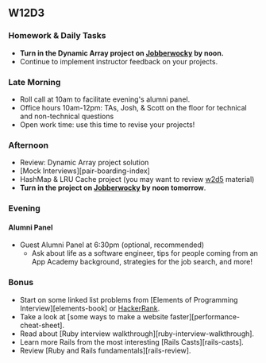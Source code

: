 ## W12D3

### Homework & Daily Tasks
* **Turn in the Dynamic Array project on [Jobberwocky][Jobberwocky] by noon.**
* Continue to implement instructor feedback on your projects.

### Late Morning
* Roll call at 10am to facilitate evening's alumni panel.
* Office hours 10am-12pm: TAs, Josh, & Scott on the floor for technical and non-technical questions
* Open work time: use this time to revise your projects!

### Afternoon
* Review: Dynamic Array project solution
* [Mock Interviews][pair-boarding-index]
* HashMap & LRU Cache project (you may want to review [w2d5][hashmaps-lru-videos] material)
* **Turn in the project on [Jobberwocky][Jobberwocky] by noon tomorrow**.

### Evening
#### Alumni Panel
* Guest Alumni Panel at 6:30pm (optional, recommended)
  * Ask about life as a software engineer, tips for people coming from an App Academy background, strategies for the job search, and more!

### Bonus

* Start on some linked list problems from [Elements of Programming Interview][elements-book] or [HackerRank][hackerrank].
* Take a look at [some ways to make a website faster][performance-cheat-sheet].
* Read about [Ruby interview walkthrough][ruby-interview-walkthrough].
* Learn more Rails from the most interesting [Rails Casts][rails-casts].
* Review [Ruby and Rails fundamentals][rails-review].


<!-- LINKS --><!-- Job Search Projects -->

<!-- Internal Resources -->
[Jobberwocky]: http://progress.appacademy.io/jobberwocky


<!-- Technical Interview Resources -->
[interview-questions]: https://docs.google.com/a/appacademy.io/spreadsheet/ccc?key=0AnnoREts_wUydHN3UGZfbDZIME1VTEY3Y3pUNWpZZGc#gid=0
[HackerRank]: https://www.hackerrank.com/
[codility]: https://codility.com/
[Codility]: https://codility.com/

<!-- Algorithms Projects & Lectures -->

[hashmaps-lru-videos]: https://github.com/appacademy/curriculum/tree/f6bce8fbad7f9f2490807f4dd4babf700c06d792/ruby#w2d5

[hashmap]: https://github.com/appacademy/job-search-curriculum/tree/master/SF/algorithms/w11d4/project2
